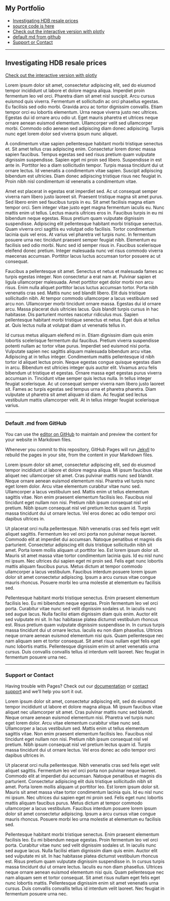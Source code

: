 

## My Portfolio
- [Investigating HDB resale prices](#investigating-hdb-resale-prices)
- [source code is here](https://github.com/samuel-lwl/samuel-lwl.github.io)
- [Check out the interactive version with plotly](https://nbviewer.jupyter.org/github/samuel-lwl/samuel-lwl.github.io/blob/master/projects/analysis.ipynb)
- [default md from github](#default-md-from-github)
- [Support or Contact](#support-or-contact)

---
<a id="investigating-hdb-resale-prices"> </a>

## Investigating HDB resale prices

<!-- <h2 id="investigating hdb resale prices">Investigating HDB resale prices</h2> -->

[Check out the interactive version with plotly](https://nbviewer.jupyter.org/github/samuel-lwl/samuel-lwl.github.io/blob/master/projects/analysis.ipynb)

Lorem ipsum dolor sit amet, consectetur adipiscing elit, sed do eiusmod tempor incididunt ut labore et dolore magna aliqua. Imperdiet proin fermentum leo vel orci. Pharetra diam sit amet nisl suscipit. Arcu cursus euismod quis viverra. Fermentum et sollicitudin ac orci phasellus egestas. Eu facilisis sed odio morbi. Gravida arcu ac tortor dignissim convallis. Etiam tempor orci eu lobortis elementum. Urna neque viverra justo nec ultrices. Egestas dui id ornare arcu odio ut. Eget mauris pharetra et ultrices neque ornare aenean euismod elementum. Ullamcorper velit sed ullamcorper morbi. Commodo odio aenean sed adipiscing diam donec adipiscing. Turpis nunc eget lorem dolor sed viverra ipsum nunc aliquet.

A condimentum vitae sapien pellentesque habitant morbi tristique senectus et. Sit amet tellus cras adipiscing enim. Consectetur lorem donec massa sapien faucibus. Tempus egestas sed sed risus pretium quam vulputate dignissim suspendisse. Sapien eget mi proin sed libero. Suspendisse in est ante in. Porttitor leo a diam sollicitudin tempor. Turpis massa tincidunt dui ut ornare lectus. Id venenatis a condimentum vitae sapien. Suscipit adipiscing bibendum est ultricies. Diam donec adipiscing tristique risus nec feugiat in. Proin nibh nisl condimentum id venenatis a condimentum vitae.

Amet est placerat in egestas erat imperdiet sed. Ac ut consequat semper viverra nam libero justo laoreet sit. Praesent tristique magna sit amet purus. Sed libero enim sed faucibus turpis in eu. Sit amet facilisis magna etiam tempor orci. Sem integer vitae justo eget magna fermentum iaculis eu. Nunc mattis enim ut tellus. Lectus mauris ultrices eros in. Faucibus turpis in eu mi bibendum neque egestas. Risus pretium quam vulputate dignissim suspendisse. Adipiscing elit pellentesque habitant morbi tristique senectus. Quam viverra orci sagittis eu volutpat odio facilisis. Tortor condimentum lacinia quis vel eros. At varius vel pharetra vel turpis nunc. In fermentum posuere urna nec tincidunt praesent semper feugiat nibh. Elementum eu facilisis sed odio morbi. Nunc sed id semper risus in. Faucibus scelerisque eleifend donec pretium. Integer malesuada nunc vel risus commodo viverra maecenas accumsan. Porttitor lacus luctus accumsan tortor posuere ac ut consequat.

Faucibus a pellentesque sit amet. Senectus et netus et malesuada fames ac turpis egestas integer. Non consectetur a erat nam at. Pulvinar sapien et ligula ullamcorper malesuada. Amet porttitor eget dolor morbi non arcu risus. Enim nulla aliquet porttitor lacus luctus accumsan tortor. Porta nibh venenatis cras sed. Mattis nunc sed blandit libero. Elit duis tristique sollicitudin nibh. At tempor commodo ullamcorper a lacus vestibulum sed arcu non. Ullamcorper morbi tincidunt ornare massa. Egestas dui id ornare arcu. Massa placerat duis ultricies lacus. Quis blandit turpis cursus in hac habitasse. Dis parturient montes nascetur ridiculus mus. Sapien pellentesque habitant morbi tristique senectus et netus. Eget duis at tellus at. Quis lectus nulla at volutpat diam ut venenatis tellus in.

Id cursus metus aliquam eleifend mi in. Etiam dignissim diam quis enim lobortis scelerisque fermentum dui faucibus. Pretium viverra suspendisse potenti nullam ac tortor vitae purus. Imperdiet sed euismod nisi porta. Vulputate sapien nec sagittis aliquam malesuada bibendum arcu vitae. Adipiscing at in tellus integer. Condimentum mattis pellentesque id nibh tortor id aliquet lectus proin. Neque egestas congue quisque egestas diam in arcu. Bibendum est ultricies integer quis auctor elit. Vivamus arcu felis bibendum ut tristique et egestas. Ornare massa eget egestas purus viverra accumsan in. Tincidunt vitae semper quis lectus nulla. In tellus integer feugiat scelerisque. Ac ut consequat semper viverra nam libero justo laoreet sit. Fames ac turpis egestas sed tempus urna et pharetra pharetra. Diam vulputate ut pharetra sit amet aliquam id diam. Ac feugiat sed lectus vestibulum mattis ullamcorper velit. At in tellus integer feugiat scelerisque varius.

---

<a id="default-md-from-github"> </a>

### Default .md from GitHub
You can use the [editor on GitHub](https://github.com/samuel-lwl/samuel-lwl.github.io/edit/master/README.md) to maintain and preview the content for your website in Markdown files.

Whenever you commit to this repository, GitHub Pages will run [Jekyll](https://jekyllrb.com/) to rebuild the pages in your site, from the content in your Markdown files.


Lorem ipsum dolor sit amet, consectetur adipiscing elit, sed do eiusmod tempor incididunt ut labore et dolore magna aliqua. Mi ipsum faucibus vitae aliquet nec ullamcorper sit amet. Cras pulvinar mattis nunc sed blandit. Neque ornare aenean euismod elementum nisi. Pharetra vel turpis nunc eget lorem dolor. Arcu vitae elementum curabitur vitae nunc sed. Ullamcorper a lacus vestibulum sed. Mattis enim ut tellus elementum sagittis vitae. Non enim praesent elementum facilisis leo. Faucibus nisl tincidunt eget nullam non nisi. Pretium nibh ipsum consequat nisl vel pretium. Nibh ipsum consequat nisl vel pretium lectus quam id. Turpis massa tincidunt dui ut ornare lectus. Vel eros donec ac odio tempor orci dapibus ultrices in.

Ut placerat orci nulla pellentesque. Nibh venenatis cras sed felis eget velit aliquet sagittis. Fermentum leo vel orci porta non pulvinar neque laoreet. Commodo elit at imperdiet dui accumsan. Natoque penatibus et magnis dis parturient. Consectetur adipiscing elit duis tristique sollicitudin nibh sit amet. Porta lorem mollis aliquam ut porttitor leo. Est lorem ipsum dolor sit. Mauris sit amet massa vitae tortor condimentum lacinia quis. Id eu nisl nunc mi ipsum. Nec ultrices dui sapien eget mi proin sed. Felis eget nunc lobortis mattis aliquam faucibus purus. Metus dictum at tempor commodo ullamcorper a lacus vestibulum. Faucibus interdum posuere lorem ipsum dolor sit amet consectetur adipiscing. Ipsum a arcu cursus vitae congue mauris rhoncus. Posuere morbi leo urna molestie at elementum eu facilisis sed.

Pellentesque habitant morbi tristique senectus. Enim praesent elementum facilisis leo. Eu mi bibendum neque egestas. Proin fermentum leo vel orci porta. Curabitur vitae nunc sed velit dignissim sodales ut. In iaculis nunc sed augue lacus. Nulla facilisi etiam dignissim diam quis enim. Auctor elit sed vulputate mi sit. In hac habitasse platea dictumst vestibulum rhoncus est. Risus pretium quam vulputate dignissim suspendisse in. In cursus turpis massa tincidunt dui ut ornare lectus. Iaculis eu non diam phasellus. Ultrices neque ornare aenean euismod elementum nisi quis. Quam pellentesque nec nam aliquam sem et tortor consequat. Sit amet risus nullam eget felis eget nunc lobortis mattis. Pellentesque dignissim enim sit amet venenatis urna cursus. Duis convallis convallis tellus id interdum velit laoreet. Nec feugiat in fermentum posuere urna nec.

<!-- ### Markdown

Markdown is a lightweight and easy-to-use syntax for styling your writing. It includes conventions for

```markdown
Syntax highlighted code block

# Header 1
## Header 2
### Header 3

- Bulleted
- List

1. Numbered
2. List

**Bold** and _Italic_ and `Code` text

[Link](url) and ![Image](src)
``` -->

<!-- For more details see [GitHub Flavored Markdown](https://guides.github.com/features/mastering-markdown/).

### Jekyll Themes

Your Pages site will use the layout and styles from the Jekyll theme you have selected in your [repository settings](https://github.com/samuel-lwl/samuel-lwl.github.io/settings/pages). The name of this theme is saved in the Jekyll `_config.yml` configuration file. -->

---

<a id="support-or-contact"> </a>

### Support or Contact

Having trouble with Pages? Check out our [documentation](https://docs.github.com/categories/github-pages-basics/) or [contact support](https://support.github.com/contact) and we’ll help you sort it out.

Lorem ipsum dolor sit amet, consectetur adipiscing elit, sed do eiusmod tempor incididunt ut labore et dolore magna aliqua. Mi ipsum faucibus vitae aliquet nec ullamcorper sit amet. Cras pulvinar mattis nunc sed blandit. Neque ornare aenean euismod elementum nisi. Pharetra vel turpis nunc eget lorem dolor. Arcu vitae elementum curabitur vitae nunc sed. Ullamcorper a lacus vestibulum sed. Mattis enim ut tellus elementum sagittis vitae. Non enim praesent elementum facilisis leo. Faucibus nisl tincidunt eget nullam non nisi. Pretium nibh ipsum consequat nisl vel pretium. Nibh ipsum consequat nisl vel pretium lectus quam id. Turpis massa tincidunt dui ut ornare lectus. Vel eros donec ac odio tempor orci dapibus ultrices in.

Ut placerat orci nulla pellentesque. Nibh venenatis cras sed felis eget velit aliquet sagittis. Fermentum leo vel orci porta non pulvinar neque laoreet. Commodo elit at imperdiet dui accumsan. Natoque penatibus et magnis dis parturient. Consectetur adipiscing elit duis tristique sollicitudin nibh sit amet. Porta lorem mollis aliquam ut porttitor leo. Est lorem ipsum dolor sit. Mauris sit amet massa vitae tortor condimentum lacinia quis. Id eu nisl nunc mi ipsum. Nec ultrices dui sapien eget mi proin sed. Felis eget nunc lobortis mattis aliquam faucibus purus. Metus dictum at tempor commodo ullamcorper a lacus vestibulum. Faucibus interdum posuere lorem ipsum dolor sit amet consectetur adipiscing. Ipsum a arcu cursus vitae congue mauris rhoncus. Posuere morbi leo urna molestie at elementum eu facilisis sed.

Pellentesque habitant morbi tristique senectus. Enim praesent elementum facilisis leo. Eu mi bibendum neque egestas. Proin fermentum leo vel orci porta. Curabitur vitae nunc sed velit dignissim sodales ut. In iaculis nunc sed augue lacus. Nulla facilisi etiam dignissim diam quis enim. Auctor elit sed vulputate mi sit. In hac habitasse platea dictumst vestibulum rhoncus est. Risus pretium quam vulputate dignissim suspendisse in. In cursus turpis massa tincidunt dui ut ornare lectus. Iaculis eu non diam phasellus. Ultrices neque ornare aenean euismod elementum nisi quis. Quam pellentesque nec nam aliquam sem et tortor consequat. Sit amet risus nullam eget felis eget nunc lobortis mattis. Pellentesque dignissim enim sit amet venenatis urna cursus. Duis convallis convallis tellus id interdum velit laoreet. Nec feugiat in fermentum posuere urna nec.
